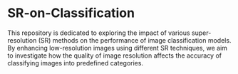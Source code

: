 # SR-on-Classification
This repository is dedicated to exploring the impact of various super-resolution (SR) methods on the performance of image classification models. By enhancing low-resolution images using different SR techniques, we aim to investigate how the quality of image resolution affects the accuracy of classifying images into predefined categories.
